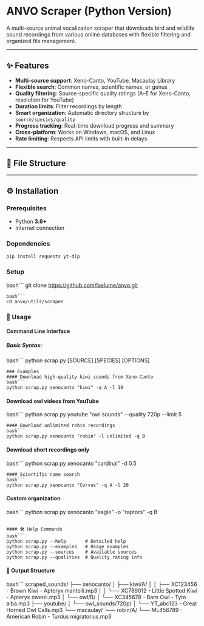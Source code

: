 # ANVO Scraper (Python Version)

A multi-source animal vocalization scraper that downloads bird and wildlife sound recordings from various online databases with flexible filtering and organized file management.

---

## ✨ Features

- **Multi-source support**: Xeno-Canto, YouTube, Macaulay Library  
- **Flexible search**: Common names, scientific names, or genus  
- **Quality filtering**: Source-specific quality ratings (A–E for Xeno-Canto, resolution for YouTube)  
- **Duration limits**: Filter recordings by length  
- **Smart organization**: Automatic directory structure by `source/species/quality`  
- **Progress tracking**: Real-time download progress and summary  
- **Cross-platform**: Works on Windows, macOS, and Linux  
- **Rate limiting**: Respects API limits with built-in delays  

---

## 📂 File Structure

---

## ⚙️ Installation

### Prerequisites
- Python **3.6+**
- Internet connection  

### Dependencies
```bash
pip install requests yt-dlp
```

### Setup
bash```
git clone https://github.com/laelume/anvo.git
```
bash```
cd anvo/utils/scraper
```

### 🚀 Usage
#### Command Line Interface
##### Basic Syntax:
bash```
python scrap.py [SOURCE] [SPECIES] [OPTIONS]
```
### Examples
#### Download high-quality kiwi sounds from Xeno-Canto
bash```
python scrap.py xenocanto "kiwi" -q A -l 10
```
#### Download owl videos from YouTube
bash```
python scrap.py youtube "owl sounds" --quality 720p --limit 5
```
#### Download unlimited robin recordings
bash```
python scrap.py xenocanto "robin" -l unlimited -q B
```
#### Download short recordings only
bash```
python scrap.py xenocanto "cardinal" -d 0.5
```
#### Scientific name search
bash```
python scrap.py xenocanto "Corvus" -q A -l 20
```
#### Custom organization
bash```
python scrap.py xenocanto "eagle" -o "raptors" -q B
```

#### 🛠️ Help Commands
bash```
python scrap.py --help       # Detailed help
python scrap.py --examples   # Usage examples
python scrap.py --sources    # Available sources
python scrap.py --qualities  # Quality rating info
```

#### 📁 Output Structure
bash```
scraped_sounds/
├── xenocanto/
│   ├── kiwi/A/
│   │   ├── XC123456 - Brown Kiwi - Apteryx mantelli.mp3
│   │   └── XC789012 - Little Spotted Kiwi - Apteryx owenii.mp3
│   └── owl/B/
│       └── XC345678 - Barn Owl - Tyto alba.mp3
├── youtube/
│   └── owl_sounds/720p/
│       └── YT_abc123 - Great Horned Owl Calls.mp3
└── macaulay/
    └── robin/A/
        └── ML456789 - American Robin - Turdus migratorius.mp3
```